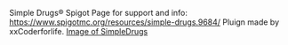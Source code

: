 Simple Drugs®
Spigot Page for support and info: https://www.spigotmc.org/resources/simple-drugs.9684/
Pluign made by xxCoderforlife.
[Image of SimpleDrugs](https://i.imgur.com/MC9ueR8.png)
